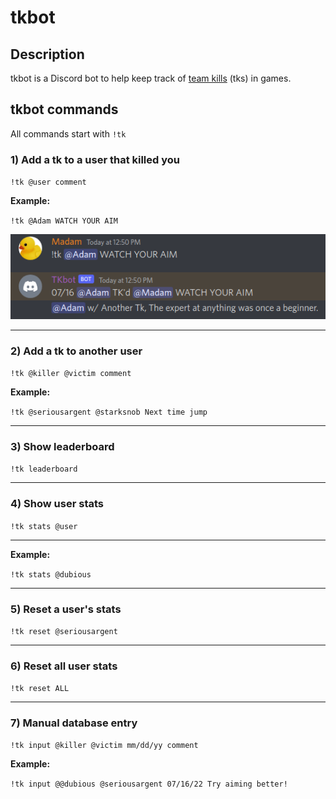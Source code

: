 # tkbot

## Description
tkbot is a Discord bot to help keep track of [team kills](https://www.urbandictionary.com/define.php?term=team-kill) (tks) in games. 

## tkbot commands
All commands start with `!tk` 

### 1) Add a tk to a user that killed you
`!tk @user comment`

**Example:**

`!tk @Adam WATCH YOUR AIM`

![](/pics/add_tk.png)


---

### 2) Add a tk to another user
`!tk @killer @victim comment`

**Example:**

`!tk @seriousargent @starksnob Next time jump`

---

### 3) Show leaderboard
`!tk leaderboard`

---

### 4) Show user stats
`!tk stats @user`

---

**Example:**

`!tk stats @dubious`

---

### 5) Reset a user's stats
`!tk reset @seriousargent`

---

### 6) Reset all user stats
`!tk reset ALL`

---

### 7) Manual database entry
`!tk input @killer @victim mm/dd/yy comment`

**Example:**

`!tk input @@dubious @seriousargent 07/16/22 Try aiming better!`

